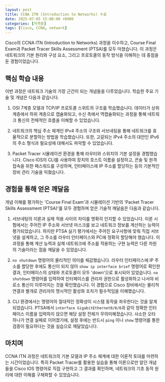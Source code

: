 ```yaml
---
layout: post
title: CCNA ITN (Introduction to Networks) 수료
date: 2025-07-05 15:00:00 +0900
categories: [자격증]
tags: [Cisco, CCNA, network]
---
```

Cisco의 CCNA ITN (Introduction to Networks) 과정을 이수하고, Course Final Exam과 Packet Tracer Skills Assessment (PTSA)를 모두 마쳤습니다. 이 과정은 네트워크의 기본 원리와 구성 요소, 그리고 프로토콜의 동작 방식을 이해하는 데 중점을 둔 경험이었습니다.

## 핵심 학습 내용

이번 과정은 네트워크 기술의 가장 근간이 되는 개념들을 다루었습니다. 학습한 주요 기술 및 개념은 다음과 같습니다.

1.  OSI 7계층 모델과 TCP/IP 프로토콜 스위트의 구조를 학습했습니다. 데이터가 상위 계층에서 하위 계층으로 캡슐화되고, 수신 측에서 역캡슐화되는 과정을 통해 네트워크 통신의 전체적인 흐름을 이해할 수 있었습니다.

2.  네트워크의 핵심 주소 체계인 IPv4 주소의 구조와 서브네팅을 통해 네트워크를 효율적으로 분할하는 방법을 학습했습니다. 또한, 고갈되는 IPv4 주소의 대안인 IPv6의 주소 형식과 필요성에 대해서도 파악할 수 있었습니다.

3.  Packet Tracer 시뮬레이션 환경을 통해 라우터와 스위치의 기본 설정을 경험했습니다. Cisco IOS의 CLI를 사용하여 장치의 호스트 이름을 설정하고, 콘솔 및 원격 접속을 위한 패스워드를 구성하며, 인터페이스에 IP 주소를 할당하는 등의 기본적인 장비 관리 기술을 익혔습니다.

## 경험을 통해 얻은 깨달음

개념 이해를 평가하는 'Course Final Exam'과 시뮬레이션 기반의 'Packet Tracer Skills Assessment (PTSA)'를 모두 경험하며 얻은 기술적 깨달음은 다음과 같습니다.

1.  서브네팅의 이론과 실제 적용 사이의 차이를 명확히 인지할 수 있었습니다. 이론 시험에서는 주어진 IP 주소와 서브넷 마스크를 보고 네트워크 정보를 계산하는 능력이 평가되었습니다. 하지만 PTSA 실기 평가에서는 주어진 요구사항에 맞춰 직접 서브넷을 설계하고, 그 주소를 라우터 인터페이스와 PC에 정확히 할당해야 했습니다. 이 과정을 통해 계산 능력과 실제 네트워크에 주소를 적용하는 구현 능력은 다른 차원의 기술이라는 점을 깨달을 수 있었습니다.

2.  `no shutdown` 명령어의 물리적인 의미를 체감했습니다. 라우터 인터페이스에 IP 주소를 할당한 후에도 통신이 되지 않아 `show ip interface brief` 명령어로 확인한 결과, 인터페이스의 상태와 프로토콜이 모두 'down'으로 표시되어 있었습니다. `no shutdown` 명령어를 입력하여 인터페이스를 관리자 권한으로 활성화하고 나서야 비로소 통신이 이루어지는 것을 확인했습니다. 이 경험으로 Cisco 장비에서는 물리적 연결과 별개로 관리자의 명시적인 활성화 조치가 필수적임을 이해했습니다.

3.  CLI 환경에서는 명령어의 절대적인 정확성이 시스템 동작을 좌우한다는 것을 알게 되었습니다. PTSA에서 `interface GigabitEthernet0/0/0`과 같이 정확한 인터페이스 이름을 입력하지 않으면 해당 설정 전체가 무의미해졌습니다. 사소한 오타 하나가 연결 실패로 이어졌기에, 설정 후에는 반드시 `ping` 이나 `show` 명령어를 통한 검증이 필요하다는 것을 실습으로 깨달았습니다.

## 마치며

CCNA ITN 과정은 네트워크의 기본 모델과 IP 주소 체계에 대한 이론적 토대를 마련하는 시간이었습니다. 특히 Packet Tracer를 활용한 실습을 통해 이론으로만 알던 개념들을 Cisco IOS 명령어로 직접 구현하고 그 결과를 확인하며, 네트워크의 기초 동작 원리에 대한 이해를 구체화할 수 있었습니다.

